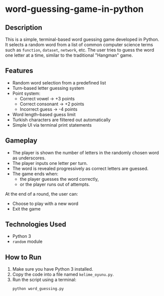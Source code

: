 # word-guessing-game-in-python
## Description
This is a simple, terminal-based word guessing game developed in Python.  
It selects a random word from a list of common computer science terms such as `function`, `dataset`, `network`, etc. The user tries to guess the word one letter at a time, similar to the traditional "Hangman" game.

## Features
- Random word selection from a predefined list
- Turn-based letter guessing system
- Point system:
  - Correct vowel → +3 points
  - Correct consonant → +2 points
  - Incorrect guess → -4 points
- Word length–based guess limit
- Turkish characters are filtered out automatically
- Simple UI via terminal print statements

## Gameplay
- The player is shown the number of letters in the randomly chosen word as underscores.
- The player inputs one letter per turn.
- The word is revealed progressively as correct letters are guessed.
- The game ends when:
  - the player guesses the word correctly,
  - or the player runs out of attempts.

At the end of a round, the user can:
- Choose to play with a new word
- Exit the game

## Technologies Used
- Python 3
- `random` module

## How to Run
1. Make sure you have Python 3 installed.
2. Copy the code into a file named `kelime_oyunu.py`.
3. Run the script using a terminal:
   ```bash
   python word_guessing.py
